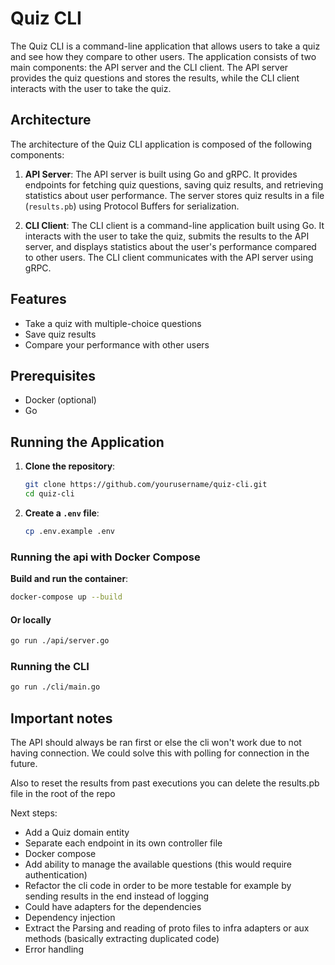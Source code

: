 # Quiz CLI

The Quiz CLI is a command-line application that allows users to take a quiz and see how they compare to other users. The application consists of two main components: the API server and the CLI client. The API server provides the quiz questions and stores the results, while the CLI client interacts with the user to take the quiz.

## Architecture
The architecture of the Quiz CLI application is composed of the following components:

1. **API Server**: The API server is built using Go and gRPC. It provides endpoints for fetching quiz questions, saving quiz results, and retrieving statistics about user performance. The server stores quiz results in a file (`results.pb`) using Protocol Buffers for serialization.

2. **CLI Client**: The CLI client is a command-line application built using Go. It interacts with the user to take the quiz, submits the results to the API server, and displays statistics about the user's performance compared to other users. The CLI client communicates with the API server using gRPC.

## Features

- Take a quiz with multiple-choice questions
- Save quiz results
- Compare your performance with other users

## Prerequisites

- Docker (optional)
- Go

## Running the Application

1. **Clone the repository**:
    ```sh
    git clone https://github.com/yourusername/quiz-cli.git
    cd quiz-cli
    ```

2. **Create a `.env` file**:
    ```sh
    cp .env.example .env
    ```

### Running the api with Docker Compose

**Build and run the container**:
```sh
docker-compose up --build
```

#### Or locally

```sh
go run ./api/server.go
```

### Running the CLI

```sh
go run ./cli/main.go
```

## Important notes

The API should always be ran first or else the cli won't work due to not having connection. We could solve this with polling for connection in the future.

Also to reset the results from past executions you can delete the results.pb file in the root of the repo

Next steps:

- Add a Quiz domain entity 
- Separate each endpoint in its own controller file
- Docker compose
- Add ability to manage the available questions (this would require authentication)
- Refactor the cli code in order to be more testable for example by sending results in the end instead of logging
- Could have adapters for the dependencies
- Dependency injection
- Extract the Parsing and reading of proto files to infra adapters or aux methods (basically extracting duplicated code)
- Error handling 